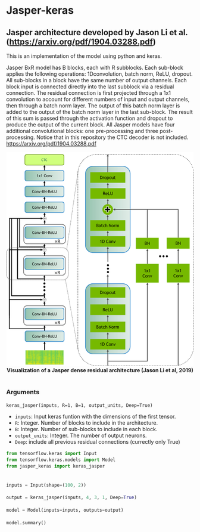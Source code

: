 # Jasper-keras
## Jasper architecture developed by Jason Li et al. (https://arxiv.org/pdf/1904.03288.pdf)

This is an implementation of the model using python and keras.

Jasper BxR model has B blocks, each with R subblocks. 
Each sub-block applies the following operations: 
      1Dconvolution, 
      batch norm, 
      ReLU, 
      dropout.
All sub-blocks in a block have the same number of output channels.
Each block input is connected directly into the last subblock via 
a residual connection. The residual connection is first projected 
through a 1x1 convolution to account for different numbers of input 
and output channels, then through a batch norm layer. The output
of this batch norm layer is added to the output of the batch norm
layer in the last sub-block. The result of this sum is passed 
through the activation function and dropout to produce the output 
of the current block.
All Jasper models have four additional convolutional
blocks: one pre-processing and three post-processing.
Notice that in this repository the CTC decoder is not included.
https://arxiv.org/pdf/1904.03288.pdf

<p align="center">
  <img src="/jasper_dense_residual.png">
  <b>Visualization of a Jasper dense residual architecture (Jason Li et al, 2019)</b><br><br>
</p>

### Arguments

`keras_jasper(inputs, R=1, B=1, output_units, Deep=True)`

- `inputs`: Input keras funtion with the dimensions of the first tensor.
- `R`: Integer. Number of blocks to include in the architecture.
- `B`: Integer. Number of sub-blocks to include in each block.
- `output_units`: Integer. The number of output neurons.
- `Deep`: include all previous residual connections (currectly only True)


```python
from tensorflow.keras import Input
from tensorflow.keras.models import Model
from jasper_keras import keras_jasper


inputs = Input(shape=(100, 2))

output = keras_jasper(inputs, 4, 3, 1, Deep=True)

model = Model(inputs=inputs, outputs=output)

model.summary()
```
